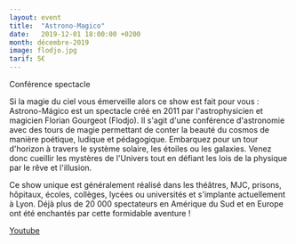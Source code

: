 ```yaml
---
layout: event
title:  "Astrono-Magico"
date:   2019-12-01 18:00:00 +0200
month: décembre-2019
image: flodjo.jpg
tarif: 5€
---
```


Conférence spectacle

Si la magie du ciel vous émerveille alors ce show est fait pour vous : Astrono-Mágico est un spectacle créé en 2011 par l'astrophysicien et magicien Florian Gourgeot (Flodjo). Il s'agit d'une conférence d'astronomie avec des tours de magie permettant de conter la beauté du cosmos de manière poétique, ludique et pédagogique. Embarquez pour un tour d'horizon à travers le système solaire, les étoiles ou les galaxies. Venez donc cueillir les mystères de l'Univers tout en défiant les lois de la physique par le rêve et l'illusion. 

Ce show unique est généralement réalisé dans les théâtres, MJC, prisons, hôpitaux, écoles, collèges, lycées ou universités et s'implante actuellement à Lyon. Déjà plus de 20 000 spectateurs en Amérique du Sud et en Europe ont été enchantés par cette formidable aventure !

[Youtube](https://youtu.be/hqxf4uiV5KU)
